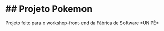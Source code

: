 <h1> ## Projeto Pokemon</h1>
<div>
<p>
   Projeto feito para o workshop-front-end da Fábrica de Software *UNIPÊ*
</p>
</div>
  
